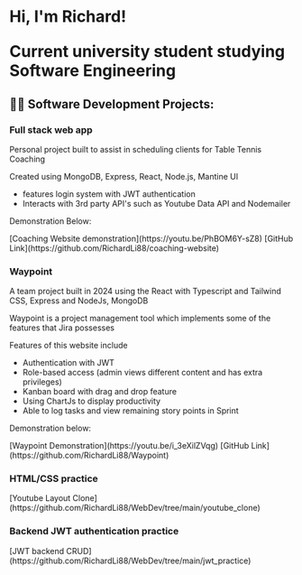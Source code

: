 <h1>Hi, I'm Richard! <br/><p>Current university student studying Software Engineering</p>

<h2>👨‍💻 Software Development Projects:</h2>

<h3>Full stack web app</h3>
<p>Personal project built to assist in scheduling clients for Table Tennis Coaching</p>
<p>Created using MongoDB, Express, React, Node.js, Mantine UI</p>
<ul>
  <li>features login system with JWT authentication</li>
  <li>Interacts with 3rd party API's such as Youtube Data API and Nodemailer</li>
</ul>
<p>Demonstration Below:</p>
[Coaching Website demonstration](https://youtu.be/PhBOM6Y-sZ8)
[GitHub Link](https://github.com/RichardLi88/coaching-website)
<h3>Waypoint</h3>
<p>A team project built in 2024 using the React with Typescript and Tailwind CSS, Express and NodeJs, MongoDB<p>
<p>Waypoint is a project management tool which implements some of the features that Jira possesses</p>
<p>Features of this website include</p>
<ul>
  <li>Authentication with JWT</li>
  <li>Role-based access (admin views different content and has extra privileges)</li>
  <li>Kanban board with drag and drop feature</li>
  <li>Using ChartJs to display productivity</li>
  <li>Able to log tasks and view remaining story points in Sprint</li>
</ul>
<p>Demonstration below:</p>
[Waypoint Demonstration](https://youtu.be/i_3eXilZVqg)
[GitHub Link](https://github.com/RichardLi88/Waypoint)
<h3>HTML/CSS practice</h3>
[Youtube Layout Clone](https://github.com/RichardLi88/WebDev/tree/main/youtube_clone)
<h3>Backend JWT authentication practice</h3>
[JWT backend CRUD](https://github.com/RichardLi88/WebDev/tree/main/jwt_practice)

